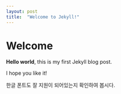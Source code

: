 ```yaml
---
layout: post
title:  "Welcome to Jekyll!"
---
```


# Welcome

**Hello world**, this is my first Jekyll blog post.

I hope you like it!

한글 폰트도 잘 지원이 되어있는지 확인하여 봅시다.
